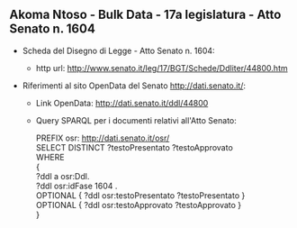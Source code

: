 ## Akoma Ntoso - Bulk Data - 17a legislatura - Atto Senato n. 1604 ##

* Scheda del Disegno di Legge - Atto Senato n. 1604:
	* http url: http://www.senato.it/leg/17/BGT/Schede/Ddliter/44800.htm

* Riferimenti al sito OpenData del Senato http://dati.senato.it/:
	* Link OpenData: http://dati.senato.it/ddl/44800
	* Query SPARQL per i documenti relativi all'Atto Senato:

        PREFIX osr: <http://dati.senato.it/osr/>  
		SELECT DISTINCT ?testoPresentato ?testoApprovato  
		WHERE  
		{  
		    ?ddl a osr:Ddl.  
		    ?ddl osr:idFase 1604 .  
		    OPTIONAL { ?ddl osr:testoPresentato ?testoPresentato }  
		    OPTIONAL { ?ddl osr:testoApprovato ?testoApprovato }  
		}
		